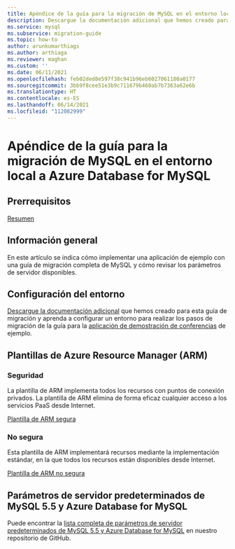```yaml
---
title: Apéndice de la guía para la migración de MySQL en el entorno local a Azure Database for MySQL
description: Descargue la documentación adicional que hemos creado para esta Guía de migración y conozca los pasos de configuración.
ms.service: mysql
ms.subservice: migration-guide
ms.topic: how-to
author: arunkumarthiags
ms.author: arthiaga
ms.reviewer: maghan
ms.custom: ''
ms.date: 06/11/2021
ms.openlocfilehash: feb02ded8e597f38c941b96eb6027061180a0177
ms.sourcegitcommit: 3bb9f8cee51e3b9c711679b460ab7b7363a62e6b
ms.translationtype: HT
ms.contentlocale: es-ES
ms.lasthandoff: 06/14/2021
ms.locfileid: "112082999"
---
```

# <a name="mysql-on-premises-to-azure-database-for-mysql-migration-guide-appendix"></a>Apéndice de la guía para la migración de MySQL en el entorno local a Azure Database for MySQL

## <a name="prerequisites"></a>Prerrequisitos

[Resumen](14-summary.md)

## <a name="overview"></a>Información general

En este artículo se indica cómo implementar una aplicación de ejemplo con una guía de migración completa de MySQL y cómo revisar los parámetros de servidor disponibles.

## <a name="environment-setup"></a>Configuración del entorno

[Descargue la documentación adicional](https://github.com/Azure/azure-mysql/blob/master/MigrationGuide/MySQL%20Migration%20Guide_v1.1%20Appendix%20A.pdf) que hemos creado para esta guía de migración y aprenda a configurar un entorno para realizar los pasos de migración de la guía para la [aplicación de demostración de conferencias](https://github.com/Azure/azure-mysql/tree/master/MigrationGuide/sample-app) de ejemplo.

## <a name="azure-resource-manager-arm-templates"></a>Plantillas de Azure Resource Manager (ARM)

### <a name="secure"></a>Seguridad

La plantilla de ARM implementa todos los recursos con puntos de conexión privados. La plantilla de ARM elimina de forma eficaz cualquier acceso a los servicios PaaS desde Internet.

[Plantilla de ARM segura](https://github.com/Azure/azure-mysql/tree/master/MigrationGuide/arm-templates/ExampleWithMigration)

### <a name="non-secure"></a>No segura

Esta plantilla de ARM implementará recursos mediante la implementación estándar, en la que todos los recursos están disponibles desde Internet.

[Plantilla de ARM no segura](https://github.com/Azure/azure-mysql/tree/master/MigrationGuide/arm-templates/ExampleWithMigrationSecure)

## <a name="default-server-parameters-mysql-55-and-azure-database-for-mysql"></a>Parámetros de servidor predeterminados de MySQL 5.5 y Azure Database for MySQL

Puede encontrar la [lista completa de parámetros de servidor predeterminados de MySQL 5.5 y Azure Database for MySQL](https://github.com/Azure/azure-mysql/blob/master/MigrationGuide/MySQL%20Migration%20Guide_v1.1%20Appendix%20C.pdf) en nuestro repositorio de GitHub.